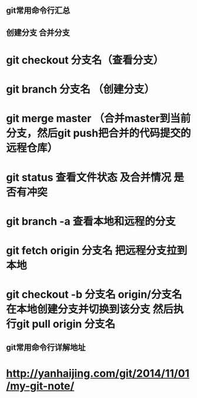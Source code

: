## git常用命令行汇总

## 创建分支 合并分支
# git checkout 分支名（查看分支）
# git branch 分支名  （创建分支）
# git merge master （合并master到当前分支，然后git push把合并的代码提交的远程仓库）
# git status 查看文件状态 及合并情况 是否有冲突
# git branch -a 查看本地和远程的分支
# git fetch origin 分支名   把远程分支拉到本地
# git checkout -b 分支名 origin/分支名  在本地创建分支并切换到该分支 然后执行git pull origin 分支名   


## git常用命令行详解地址

# http://yanhaijing.com/git/2014/11/01/my-git-note/